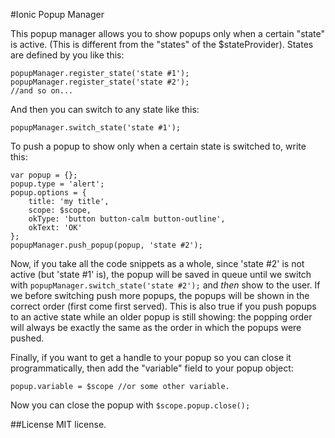 #Ionic Popup Manager

This popup manager allows you to show popups only when a certain "state" is active. (This is different from the "states" of the $stateProvider). States are defined by you like this:
```language-javascript
popupManager.register_state('state #1');
popupManager.register_state('state #2');
//and so on...
```
And then you can switch to any state like this:

```language-javascript
popupManager.switch_state('state #1');
```
To push a popup to show only when a certain state is switched to, write this:

```language-javascript
var popup = {};
popup.type = 'alert';
popup.options = {
    title: 'my title',
    scope: $scope,
    okType: 'button button-calm button-outline',
    okText: 'OK'
};
popupManager.push_popup(popup, 'state #2');
```

Now, if you take all the code snippets as a whole, since 'state #2' is not active (but 'state #1' is), the popup will be saved in queue until we switch with `popupManager.switch_state('state #2');` and *then* show to the user. If we before switching push more  popups, the popups will be shown in the correct order (first come first served). This is also true if you push popups to an active state while an older popup is still showing: the popping order will always be exactly the same as the order in which the popups were pushed.

Finally, if you want to get a handle to your popup so you can close it programmatically, then add the "variable" field to your popup object:
```
popup.variable = $scope //or some other variable.
```
Now you can close the popup with `$scope.popup.close();`

##License
MIT license.
